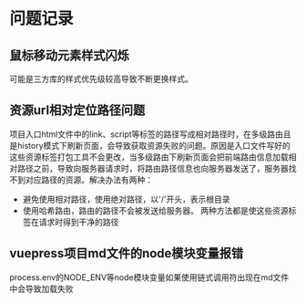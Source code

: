 # 问题记录
## 鼠标移动元素样式闪烁
可能是三方库的样式优先级较高导致不断更换样式。
## 资源url相对定位路径问题
项目入口html文件中的link、script等标签的路径写成相对路径时，在多级路由且是history模式下刷新页面，会导致获取资源失败的问题。原因是入口文件写好的这些资源标签打包工具不会更改，当多级路由下刷新页面会把前端路由信息加载相对路径之前，导致向服务器请求时，将路由路径信息也向服务器发送了，服务器找不到对应路径的资源。解决办法有两种：
- 避免使用相对路径，使用绝对路径，以'/'开头，表示根目录
- 使用哈希路由，路由的路径不会被发送给服务器。
两种方法都是使这些资源标签在请求时得到干净的路径

## vuepress项目md文件的node模块变量报错
process.env的NODE_ENV等node模块变量如果使用链式调用符出现在md文件中会导致加载失败